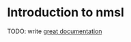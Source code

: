 # Introduction to nmsl

TODO: write [great documentation](http://jacobian.org/writing/what-to-write/)
